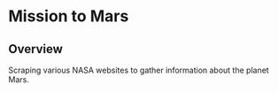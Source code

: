 # Mission to Mars

## Overview
Scraping various NASA websites to gather information about the planet Mars.

